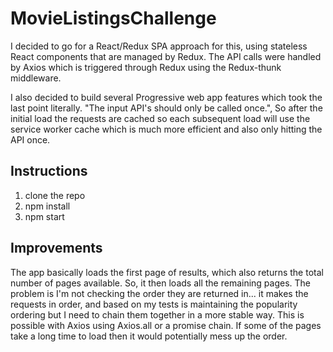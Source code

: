 # MovieListingsChallenge

I decided to go for a React/Redux SPA approach for this, using stateless React components that are managed by Redux. The API calls were handled by Axios which is triggered through Redux using the Redux-thunk middleware.

I also decided to build several Progressive web app features which took the last point literally. "The input API's should only be called once.", So after the initial load the requests are cached so each subsequent load will use the service worker cache which is much more efficient and also only hitting the API once.

## Instructions

1.  clone the repo
2.  npm install
3.  npm start

## Improvements

The app basically loads the first page of results, which also returns the total number of pages available. So, it then loads all the remaining pages. The problem is I'm not checking the order they are returned in... it makes the requests in order, and based on my tests is maintaining the popularity ordering but I need to chain them together in a more stable way. This is possible with Axios using Axios.all or a promise chain. If some of the pages take a long time to load then it would potentially mess up the order.
